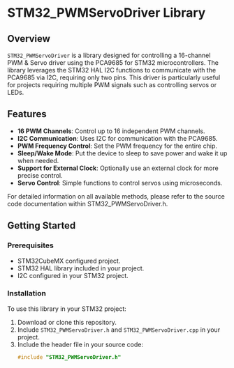 # STM32_PWMServoDriver Library

## Overview

`STM32_PWMServoDriver` is a library designed for controlling a 16-channel PWM & Servo driver using the PCA9685 for STM32 microcontrollers. The library leverages the STM32 HAL I2C functions to communicate with the PCA9685 via I2C, requiring only two pins. This driver is particularly useful for projects requiring multiple PWM signals such as controlling servos or LEDs.

## Features

- **16 PWM Channels**: Control up to 16 independent PWM channels.
- **I2C Communication**: Uses I2C for communication with the PCA9685.
- **PWM Frequency Control**: Set the PWM frequency for the entire chip.
- **Sleep/Wake Mode**: Put the device to sleep to save power and wake it up when needed.
- **Support for External Clock**: Optionally use an external clock for more precise control.
- **Servo Control**: Simple functions to control servos using microseconds.

For detailed information on all available methods, please refer to the source code documentation within STM32_PWMServoDriver.h.

## Getting Started

### Prerequisites

- STM32CubeMX configured project.
- STM32 HAL library included in your project.
- I2C configured in your STM32 project.

### Installation

To use this library in your STM32 project:

1. Download or clone this repository.
2. Include `STM32_PWMServoDriver.h` and `STM32_PWMServoDriver.cpp` in your project.
3. Include the header file in your source code:
   ```cpp
   #include "STM32_PWMServoDriver.h"
